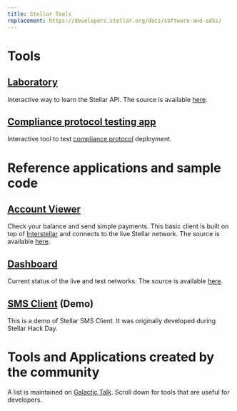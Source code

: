 ```yaml
---
title: Stellar Tools
replacement: https://developers.stellar.org/docs/software-and-sdks/
---
```

# Tools

## [Laboratory](https://www.stellar.org/laboratory/)
Interactive way to learn the Stellar API. The source is available [here](https://github.com/stellar/laboratory).

## [Compliance protocol testing app](https://gostellar.org)
Interactive tool to test [compliance protocol](https://www.stellar.org/developers/guides/compliance-protocol.html) deployment.

# Reference applications and sample code

## [Account Viewer](https://www.stellar.org/account-viewer/)
Check your balance and send simple payments. This basic client is built on top of [Interstellar](https://github.com/stellar/interstellar) and connects to the live Stellar network. The source is available [here](https://github.com/stellar/account-viewer).

## [Dashboard](http://dashboard.stellar.org)
Current status of the live and test networks. The source is available [here](https://github.com/stellar/dashboard).

## [SMS Client](https://github.com/stellar/stellar-sms-client) (Demo)
This is a demo of Stellar SMS Client. It was originally developed during Stellar Hack Day.

# Tools and Applications created by the community
A list is maintained on [Galactic Talk](https://galactictalk.org/d/14-projects-built-on-stellar). Scroll down for tools that are useful for developers.
